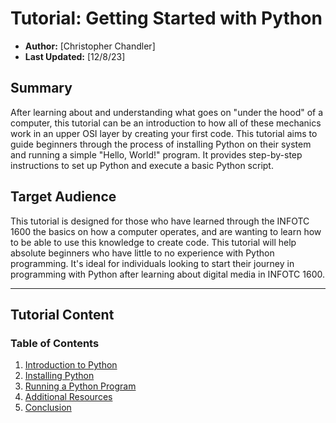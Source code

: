 # Tutorial: Getting Started with Python

- **Author:** [Christopher Chandler]
- **Last Updated:** [12/8/23]

## Summary

After learning about and understanding what goes on "under the hood" of a computer, this tutorial can be an introduction to how all of these mechanics work in an upper OSI layer by creating your first code. This tutorial aims to guide beginners through the process of installing Python on their system and running a simple "Hello, World!" program. It provides step-by-step instructions to set up Python and execute a basic Python script.

## Target Audience

This tutorial is designed for those who have learned through the INFOTC 1600 the basics on how a computer operates, and are wanting to learn how to be able to use this knowledge to create code. This tutorial will help absolute beginners who have little to no experience with Python programming. It's ideal for individuals looking to start their journey in programming with Python after learning about digital media in INFOTC 1600.

---

## Tutorial Content

### Table of Contents

1. [Introduction to Python](https://github.com/ChrisChandler325/Python-Introduction-Tutorial/blob/main/Introduction)
2. [Installing Python](https://github.com/ChrisChandler325/Python-Introduction-Tutorial/blob/main/Installing%20Python)
3. [Running a Python Program](https://github.com/ChrisChandler325/Python-Introduction-Tutorial/blob/main/First%20Python%20Script)
4. [Additional Resources](https://github.com/ChrisChandler325/Python-Introduction-Tutorial/blob/main/Additional%20Resources)
5. [Conclusion](#conclusion)
